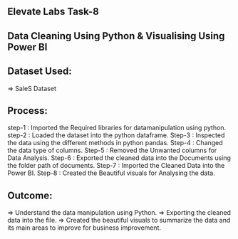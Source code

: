 ## Elevate Labs Task-8
## Data Cleaning Using Python & Visualising Using Power BI
## Dataset Used:
=> SaleS Dataset
## Process:
step-1 : Imported the Required libraries for datamanipulation using python.
step-2 : Loaded the dataset into the python dataframe.
Step-3 : Inspected the data using the different methods in python pandas.
Step-4 : Changed the data type of columns.
Step-5 : Removed the Unwanted columns for Data Analysis.
Step-6 : Exported the cleaned data into the Documents using the folder path of documents.
Step-7 : Imported the Cleaned Data into the Power BI.
Step-8 : Created the Beautiful visuals for Analysing the data.

## Outcome:
=> Understand the data manipulation using Python.
=> Exporting the cleaned data into the file.
=> Created the beautiful visuals to summarize the data and its main areas to improve for business improvement.

